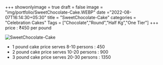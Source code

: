 +++
showonlyimage = true
draft = false
image = "img/portfolio/SweetChocolate-Cake.WEBP"
date ="2022-08-07T16:14:30+05:30"
title = "SweetChocolate-Cake"
categories = "Celebration Cakes"
Tags = ["Chocolate","Round","Half Kg","One Tier"]
+++
price : ₹450 per pound
<!--more-->
![SweetChocolate-Cake](/img/portfolio/SweetChocolate-Cake.WEBP)
* 1 pound cake price serves 8-10 persons : 450
* 2 pound cake price serves 10-20 persons : 900
* 3 pound cake price serves 20-30 persons : 1350
